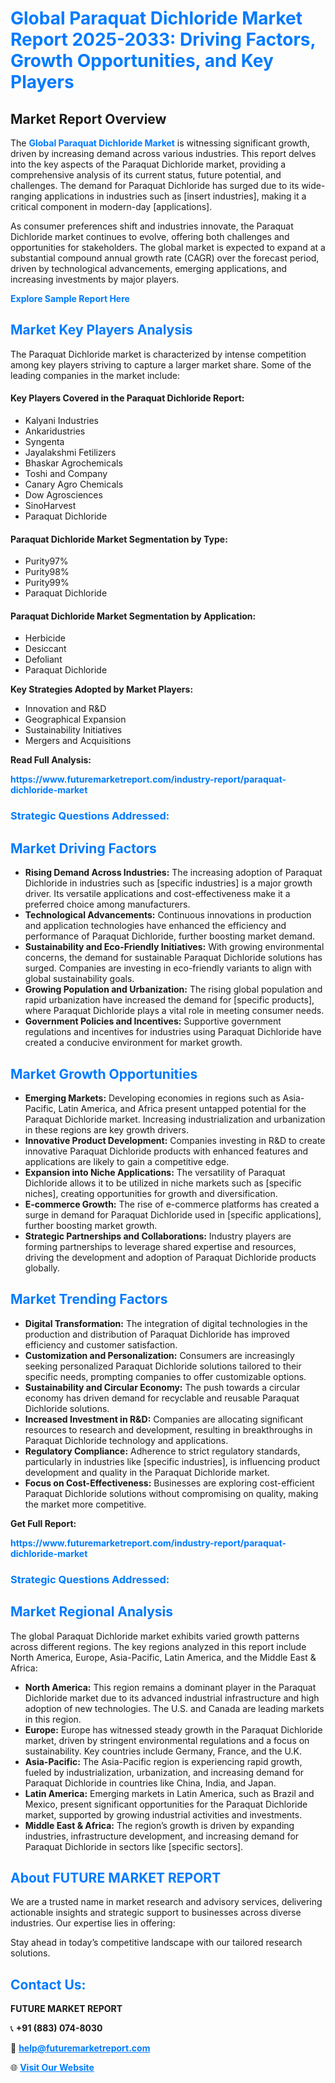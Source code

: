 <h1 style="color: #007BFF;">Global Paraquat Dichloride Market Report 2025-2033: Driving Factors, Growth Opportunities, and Key Players</h1>

<section id="overview">
<h2>Market Report Overview</h2>
<p>The <a href="https://www.futuremarketreport.com/industry-report/paraquat-dichloride-market" style="color: #007BFF; text-decoration: none;"><strong>Global Paraquat Dichloride Market</strong></a> is witnessing significant growth, driven by increasing demand across various industries. This report delves into the key aspects of the Paraquat Dichloride market, providing a comprehensive analysis of its current status, future potential, and challenges. The demand for Paraquat Dichloride has surged due to its wide-ranging applications in industries such as [insert industries], making it a critical component in modern-day [applications].</p>
<p>As consumer preferences shift and industries innovate, the Paraquat Dichloride market continues to evolve, offering both challenges and opportunities for stakeholders. The global market is expected to expand at a substantial compound annual growth rate (CAGR) over the forecast period, driven by technological advancements, emerging applications, and increasing investments by major players.</p>
</section>

<section id="overview">
<p><a href="https://www.futuremarketreport.com/request-sample/reportId=35364" style="color: #007BFF; text-decoration: none;"><strong>Explore Sample Report Here</strong></a></p>
</section>

<section id="key-players">
<h2 style="color: #007BFF;">Market Key Players Analysis</h2>
<p>The Paraquat Dichloride market is characterized by intense competition among key players striving to capture a larger market share. Some of the leading companies in the market include:</p>
<h4>Key Players Covered in the Paraquat Dichloride Report:</h4>
<ul><li>Kalyani Industries</li><li>Ankaridustries</li><li>Syngenta</li><li>Jayalakshmi Fetilizers</li><li>Bhaskar Agrochemicals</li><li>Toshi and Company</li><li>Canary Agro Chemicals</li><li>Dow Agrosciences</li><li>SinoHarvest</li><li>Paraquat Dichloride</li></ul>
<h4>Paraquat Dichloride Market Segmentation by Type:</h4>
<ul><li>Purity97%</li><li>Purity98%</li><li>Purity99%</li><li>Paraquat Dichloride</li></ul>

<h4>Paraquat Dichloride Market Segmentation by Application:</h4>
<ul><li>Herbicide</li><li>Desiccant</li><li>Defoliant</li><li>Paraquat Dichloride</li></ul>
<p><strong>Key Strategies Adopted by Market Players:</strong></p>
<ul>
<li>Innovation and R&D</li>
<li>Geographical Expansion</li>
<li>Sustainability Initiatives</li>
<li>Mergers and Acquisitions</li>
</ul>
</section>

<section>
<p><strong>Read Full Analysis: </strong></p><a href="https://www.futuremarketreport.com/industry-report/paraquat-dichloride-market" style="color: #007BFF; text-decoration: none;"><strong>https://www.futuremarketreport.com/industry-report/paraquat-dichloride-market</strong></a>
<h3 style="color: #007BFF;">Strategic Questions Addressed:</h3>
</section>

<section id="driving-factors">
<h2 style="color: #007BFF;">Market Driving Factors</h2>
<ul>
<li><strong>Rising Demand Across Industries:</strong> The increasing adoption of Paraquat Dichloride in industries such as [specific industries] is a major growth driver. Its versatile applications and cost-effectiveness make it a preferred choice among manufacturers.</li>
<li><strong>Technological Advancements:</strong> Continuous innovations in production and application technologies have enhanced the efficiency and performance of Paraquat Dichloride, further boosting market demand.</li>
<li><strong>Sustainability and Eco-Friendly Initiatives:</strong> With growing environmental concerns, the demand for sustainable Paraquat Dichloride solutions has surged. Companies are investing in eco-friendly variants to align with global sustainability goals.</li>
<li><strong>Growing Population and Urbanization:</strong> The rising global population and rapid urbanization have increased the demand for [specific products], where Paraquat Dichloride plays a vital role in meeting consumer needs.</li>
<li><strong>Government Policies and Incentives:</strong> Supportive government regulations and incentives for industries using Paraquat Dichloride have created a conducive environment for market growth.</li>
</ul>
</section>

<section id="growth-opportunities">
<h2 style="color: #007BFF;">Market Growth Opportunities</h2>
<ul>
<li><strong>Emerging Markets:</strong> Developing economies in regions such as Asia-Pacific, Latin America, and Africa present untapped potential for the Paraquat Dichloride market. Increasing industrialization and urbanization in these regions are key growth drivers.</li>
<li><strong>Innovative Product Development:</strong> Companies investing in R&D to create innovative Paraquat Dichloride products with enhanced features and applications are likely to gain a competitive edge.</li>
<li><strong>Expansion into Niche Applications:</strong> The versatility of Paraquat Dichloride allows it to be utilized in niche markets such as [specific niches], creating opportunities for growth and diversification.</li>
<li><strong>E-commerce Growth:</strong> The rise of e-commerce platforms has created a surge in demand for Paraquat Dichloride used in [specific applications], further boosting market growth.</li>
<li><strong>Strategic Partnerships and Collaborations:</strong> Industry players are forming partnerships to leverage shared expertise and resources, driving the development and adoption of Paraquat Dichloride products globally.</li>
</ul>
</section>

<section id="trending-factors">
<h2 style="color: #007BFF;">Market Trending Factors</h2>
<ul>
<li><strong>Digital Transformation:</strong> The integration of digital technologies in the production and distribution of Paraquat Dichloride has improved efficiency and customer satisfaction.</li>
<li><strong>Customization and Personalization:</strong> Consumers are increasingly seeking personalized Paraquat Dichloride solutions tailored to their specific needs, prompting companies to offer customizable options.</li>
<li><strong>Sustainability and Circular Economy:</strong> The push towards a circular economy has driven demand for recyclable and reusable Paraquat Dichloride solutions.</li>
<li><strong>Increased Investment in R&D:</strong> Companies are allocating significant resources to research and development, resulting in breakthroughs in Paraquat Dichloride technology and applications.</li>
<li><strong>Regulatory Compliance:</strong> Adherence to strict regulatory standards, particularly in industries like [specific industries], is influencing product development and quality in the Paraquat Dichloride market.</li>
<li><strong>Focus on Cost-Effectiveness:</strong> Businesses are exploring cost-efficient Paraquat Dichloride solutions without compromising on quality, making the market more competitive.</li>
</ul>
</section>

<section>
<p><strong>Get Full Report: </strong></p><a href="https://www.futuremarketreport.com/industry-report/paraquat-dichloride-market" style="color: #007BFF; text-decoration: none;"><strong>https://www.futuremarketreport.com/industry-report/paraquat-dichloride-market</strong></a>
<h3 style="color: #007BFF;">Strategic Questions Addressed:</h3>
</section>


<section id="regional-analysis">
<h2 style="color: #007BFF;">Market Regional Analysis</h2>
<p>The global Paraquat Dichloride market exhibits varied growth patterns across different regions. The key regions analyzed in this report include North America, Europe, Asia-Pacific, Latin America, and the Middle East & Africa:</p>
<ul>
<li><strong>North America:</strong> This region remains a dominant player in the Paraquat Dichloride market due to its advanced industrial infrastructure and high adoption of new technologies. The U.S. and Canada are leading markets in this region.</li>
<li><strong>Europe:</strong> Europe has witnessed steady growth in the Paraquat Dichloride market, driven by stringent environmental regulations and a focus on sustainability. Key countries include Germany, France, and the U.K.</li>
<li><strong>Asia-Pacific:</strong> The Asia-Pacific region is experiencing rapid growth, fueled by industrialization, urbanization, and increasing demand for Paraquat Dichloride in countries like China, India, and Japan.</li>
<li><strong>Latin America:</strong> Emerging markets in Latin America, such as Brazil and Mexico, present significant opportunities for the Paraquat Dichloride market, supported by growing industrial activities and investments.</li>
<li><strong>Middle East & Africa:</strong> The region’s growth is driven by expanding industries, infrastructure development, and increasing demand for Paraquat Dichloride in sectors like [specific sectors].</li>
</ul>
</section>

<footer>
<h2 style="color: #007BFF;">About FUTURE MARKET REPORT</h2>
<p>We are a trusted name in market research and advisory services, delivering actionable insights and strategic support to businesses across diverse industries. Our expertise lies in offering:</p>

<p>Stay ahead in today’s competitive landscape with our tailored research solutions.</p>

<h2 style="color: #007BFF;">Contact Us:</h2>
<p><strong>FUTURE MARKET REPORT</strong></p>
<p>📞 <strong>+91 (883) 074-8030</strong></p>
<p>📧 <strong><a href="mailto:help@futuremarketreport.com" style="color: #007BFF;">help@futuremarketreport.com</a></strong></p>
<p>🌐 <strong><a href="https://www.futuremarketreport.com/" style="color: #007BFF;">Visit Our Website</a></strong></p>
</footer>